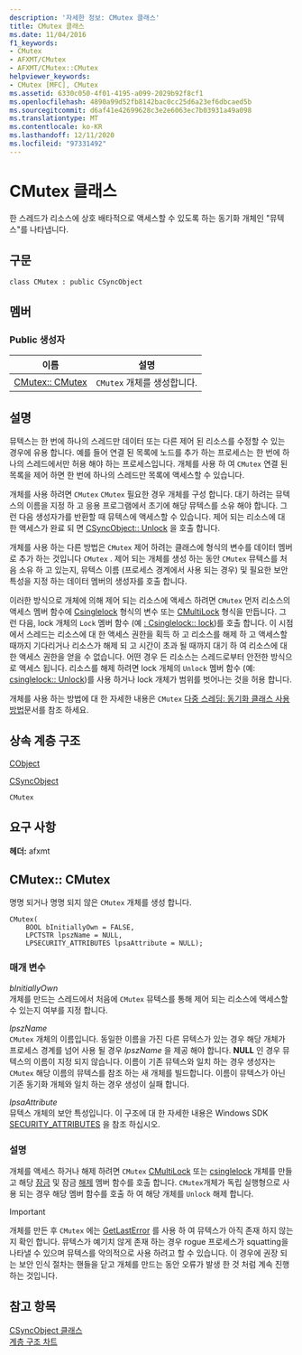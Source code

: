 ```yaml
---
description: '자세한 정보: CMutex 클래스'
title: CMutex 클래스
ms.date: 11/04/2016
f1_keywords:
- CMutex
- AFXMT/CMutex
- AFXMT/CMutex::CMutex
helpviewer_keywords:
- CMutex [MFC], CMutex
ms.assetid: 6330c050-4f01-4195-a099-2029b92f8cf1
ms.openlocfilehash: 4890a99d52fb8142bac0cc25d6a23ef6dbcaed5b
ms.sourcegitcommit: d6af41e42699628c3e2e6063ec7b03931a49a098
ms.translationtype: MT
ms.contentlocale: ko-KR
ms.lasthandoff: 12/11/2020
ms.locfileid: "97331492"
---
```

# <a name="cmutex-class"></a>CMutex 클래스

한 스레드가 리소스에 상호 배타적으로 액세스할 수 있도록 하는 동기화 개체인 "뮤텍스"를 나타냅니다.

## <a name="syntax"></a>구문

```
class CMutex : public CSyncObject
```

## <a name="members"></a>멤버

### <a name="public-constructors"></a>Public 생성자

|이름|설명|
|----------|-----------------|
|[CMutex:: CMutex](#cmutex)|`CMutex` 개체를 생성합니다.|

## <a name="remarks"></a>설명

뮤텍스는 한 번에 하나의 스레드만 데이터 또는 다른 제어 된 리소스를 수정할 수 있는 경우에 유용 합니다. 예를 들어 연결 된 목록에 노드를 추가 하는 프로세스는 한 번에 하나의 스레드에서만 허용 해야 하는 프로세스입니다. 개체를 사용 하 여 `CMutex` 연결 된 목록을 제어 하면 한 번에 하나의 스레드만 목록에 액세스할 수 있습니다.

개체를 사용 하려면 `CMutex` `CMutex` 필요한 경우 개체를 구성 합니다. 대기 하려는 뮤텍스의 이름을 지정 하 고 응용 프로그램에서 초기에 해당 뮤텍스를 소유 해야 합니다. 그런 다음 생성자가를 반환할 때 뮤텍스에 액세스할 수 있습니다. 제어 되는 리소스에 대 한 액세스가 완료 되 면 [CSyncObject:: Unlock](../../mfc/reference/csyncobject-class.md#unlock) 을 호출 합니다.

개체를 사용 하는 다른 방법은 `CMutex` 제어 하려는 클래스에 형식의 변수를 데이터 멤버로 추가 하는 것입니다 `CMutex` . 제어 되는 개체를 생성 하는 동안 `CMutex` 뮤텍스를 처음 소유 하 고 있는지, 뮤텍스 이름 (프로세스 경계에서 사용 되는 경우) 및 필요한 보안 특성을 지정 하는 데이터 멤버의 생성자를 호출 합니다.

이러한 방식으로 개체에 의해 제어 되는 리소스에 액세스 하려면 `CMutex` 먼저 리소스의 액세스 멤버 함수에 [Csinglelock](../../mfc/reference/csinglelock-class.md) 형식의 변수 또는 [CMultiLock](../../mfc/reference/cmultilock-class.md) 형식을 만듭니다. 그런 다음, lock 개체의 `Lock` 멤버 함수 (예 [: Csinglelock:: lock](../../mfc/reference/csinglelock-class.md#lock))를 호출 합니다. 이 시점에서 스레드는 리소스에 대 한 액세스 권한을 획득 하 고 리소스를 해제 하 고 액세스할 때까지 기다리거나 리소스가 해제 되 고 시간이 초과 될 때까지 대기 하 여 리소스에 대 한 액세스 권한을 얻을 수 없습니다. 어떤 경우 든 리소스는 스레드로부터 안전한 방식으로 액세스 됩니다. 리소스를 해제 하려면 lock 개체의 `Unlock` 멤버 함수 (예: [csinglelock:: Unlock](../../mfc/reference/csinglelock-class.md#unlock))를 사용 하거나 lock 개체가 범위를 벗어나는 것을 허용 합니다.

개체를 사용 하는 방법에 대 한 자세한 내용은 `CMutex` [다중 스레딩: 동기화 클래스 사용 방법](../../parallel/multithreading-how-to-use-the-synchronization-classes.md)문서를 참조 하세요.

## <a name="inheritance-hierarchy"></a>상속 계층 구조

[CObject](../../mfc/reference/cobject-class.md)

[CSyncObject](../../mfc/reference/csyncobject-class.md)

`CMutex`

## <a name="requirements"></a>요구 사항

**헤더:** afxmt

## <a name="cmutexcmutex"></a><a name="cmutex"></a> CMutex:: CMutex

명명 되거나 명명 되지 않은 `CMutex` 개체를 생성 합니다.

```
CMutex(
    BOOL bInitiallyOwn = FALSE,
    LPCTSTR lpszName = NULL,
    LPSECURITY_ATTRIBUTES lpsaAttribute = NULL);
```

### <a name="parameters"></a>매개 변수

*bInitiallyOwn*<br/>
개체를 만드는 스레드에서 처음에 `CMutex` 뮤텍스를 통해 제어 되는 리소스에 액세스할 수 있는지 여부를 지정 합니다.

*lpszName*<br/>
`CMutex` 개체의 이름입니다. 동일한 이름을 가진 다른 뮤텍스가 있는 경우 해당 개체가 프로세스 경계를 넘어 사용 될 경우 *lpszName* 을 제공 해야 합니다. **NULL** 인 경우 뮤텍스의 이름이 지정 되지 않습니다. 이름이 기존 뮤텍스와 일치 하는 경우 생성자는 `CMutex` 해당 이름의 뮤텍스를 참조 하는 새 개체를 빌드합니다. 이름이 뮤텍스가 아닌 기존 동기화 개체와 일치 하는 경우 생성이 실패 합니다.

*lpsaAttribute*<br/>
뮤텍스 개체의 보안 특성입니다. 이 구조에 대 한 자세한 내용은 Windows SDK [SECURITY_ATTRIBUTES](/previous-versions/windows/desktop/legacy/aa379560\(v=vs.85\)) 을 참조 하십시오.

### <a name="remarks"></a>설명

개체를 액세스 하거나 해제 하려면 `CMutex` [CMultiLock](../../mfc/reference/cmultilock-class.md) 또는 [csinglelock](../../mfc/reference/csinglelock-class.md) 개체를 만들고 해당 [잠금](../../mfc/reference/csinglelock-class.md#lock) 및 잠금 [해제](../../mfc/reference/csinglelock-class.md#unlock) 멤버 함수를 호출 합니다. `CMutex`개체가 독립 실행형으로 사용 되는 경우 해당 멤버 함수를 호출 하 여 해당 개체를 `Unlock` 해제 합니다.

> [!IMPORTANT]
> 개체를 만든 후 `CMutex` 에는 [GetLastError](/windows/win32/api/errhandlingapi/nf-errhandlingapi-getlasterror) 를 사용 하 여 뮤텍스가 아직 존재 하지 않는지 확인 합니다. 뮤텍스가 예기치 않게 존재 하는 경우 rogue 프로세스가 squatting을 나타낼 수 있으며 뮤텍스를 악의적으로 사용 하려고 할 수 있습니다. 이 경우에 권장 되는 보안 인식 절차는 핸들을 닫고 개체를 만드는 동안 오류가 발생 한 것 처럼 계속 진행 하는 것입니다.

## <a name="see-also"></a>참고 항목

[CSyncObject 클래스](../../mfc/reference/csyncobject-class.md)<br/>
[계층 구조 차트](../../mfc/hierarchy-chart.md)
